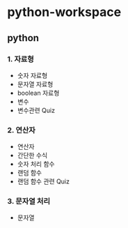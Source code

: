 # python-workspace
## python

### 1. 자료형
+ 숫자 자료형
+ 문자열 자료형
+ boolean 자료형
+ 변수
+ 변수관련 Quiz


### 2. 연산자
+ 연산자
+ 간단한 수식
+ 숫자 처리 함수
+ 랜덤 함수
+ 랜덤 함수 관련 Quiz

### 3. 문자열 처리
+ 문자열